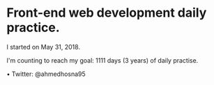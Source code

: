 # Front-end web development daily practice.

I started on May 31, 2018.

I'm counting to reach my goal: 1111 days (3 years) of daily practise.

• Twitter: @ahmedhosna95


